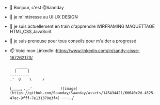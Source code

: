 - 👋 Bonjour, c'est @Saanday
- 🚀 je m'intéresse au UI UX DESIGN 
- 🌱 je suis actuellement en train d'apprendre WIRFRAMING MAQUETTAGE HTML,CSS,JavaScrit 
- 💞️ je suis preneuse pour tous conseils pour m'aider a progressé
- 📫 Voici mon LinkedIn :https://www.linkedin.com/in/sandy-cisse-167262173/
                        
         _____             
        |     |                 
      ---------                    
      .'  O    \     /              
     (_____,    `._.'             ![image](https://github.com/Saanday/Saanday/assets/145434421/60640c2d-4525-47ec-9fff-7e131370e3f4)
     `----.          /     
